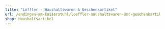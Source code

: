 ```yaml
---
title: "Löffler - Haushaltswaren & Geschenkartikel"
url: /endingen-am-kaiserstuhl/loeffler-haushaltswaren-und-geschenkartikel/
shop: Haushaltsartikel
---
```

